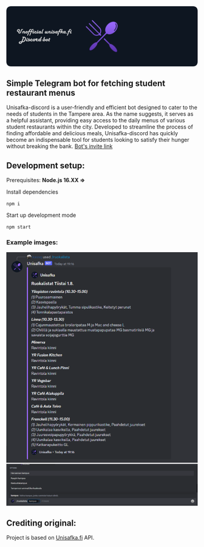 <img src="readme.png" alt="Unisafka logo">
<br />

## Simple Telegram bot for fetching student restaurant menus

Unisafka-discord is a user-friendly and efficient bot designed to cater to the needs of students in the Tampere area. As the name suggests, it serves as a helpful assistant, providing easy access to the daily menus of various student restaurants within the city. Developed to streamline the process of finding affordable and delicious meals, Unisafka-discord has quickly become an indispensable tool for students looking to satisfy their hunger without breaking the bank. [Bot's invite link](https://discord.com/oauth2/authorize?client_id=1024778656352043078&permissions=2048&scope=bot)

## Development setup:

Prerequisites:
**Node.js 16.XX =>**

Install dependencies

```
npm i
```

Start up development mode

```
npm start
```

### Example images:

<img src="example1.png" alt="Unisafka logo">
<img src="example2.png" alt="Unisafka logo">

## Crediting original:

Project is based on [Unisafka.fi](https://unisafka.fi/) API.
